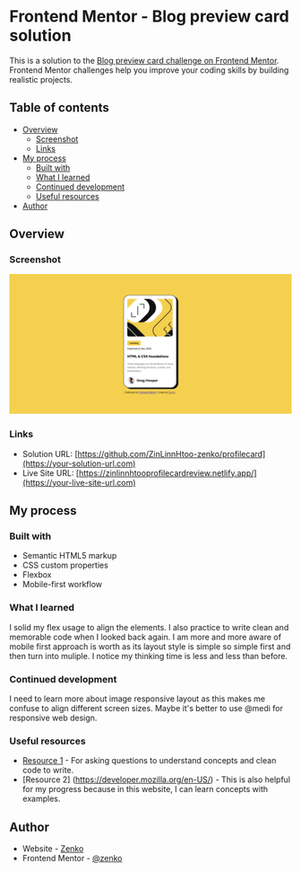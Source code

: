 # Frontend Mentor - Blog preview card solution

This is a solution to the [Blog preview card challenge on Frontend Mentor](https://www.frontendmentor.io/challenges/blog-preview-card-ckPaj01IcS). Frontend Mentor challenges help you improve your coding skills by building realistic projects.

## Table of contents

- [Overview](#overview)
  - [Screenshot](#screenshot)
  - [Links](#links)
- [My process](#my-process)
  - [Built with](#built-with)
  - [What I learned](#what-i-learned)
  - [Continued development](#continued-development)
  - [Useful resources](#useful-resources)
- [Author](#author)

## Overview

### Screenshot

![profilecard review](./assets/images/Screenshot.png)

### Links

- Solution URL: [https://github.com/ZinLinnHtoo-zenko/profilecard](https://your-solution-url.com)
- Live Site URL: [https://zinlinnhtooprofilecardreview.netlify.app/](https://your-live-site-url.com)

## My process

### Built with

- Semantic HTML5 markup
- CSS custom properties
- Flexbox
- Mobile-first workflow

### What I learned

I solid my flex usage to align the elements. I also practice to write clean and memorable code when I looked back again. I am more and more aware of mobile first approach is worth as its layout style is simple so simple first and then turn into muliple. I notice my thinking time is less and less than before.

### Continued development

I need to learn more about image responsive layout as this makes me confuse to align different screen sizes. Maybe it's better to use @medi for responsive web design.

### Useful resources

- [Resource 1](https://chatgpt.com/) - For asking questions to understand concepts and clean code to write.
- [Resource 2] (https://developer.mozilla.org/en-US/) - This is also helpful for my progress because in this website, I can learn concepts with examples.

## Author

- Website - [Zenko](https://github.com/ZinLinnHtoo-zenko)
- Frontend Mentor - [@zenko](https://www.frontendmentor.io/profile/ZinLinnHtoo-zenko)
